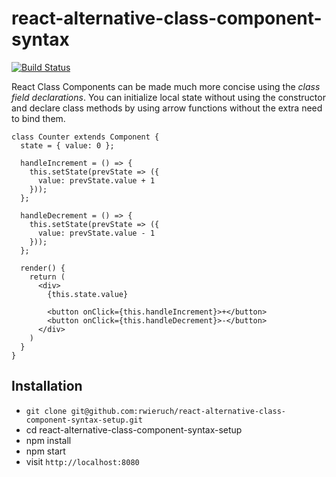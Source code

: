 # react-alternative-class-component-syntax

[![Build Status](https://travis-ci.org/rwieruch/react-alternative-class-component-syntax-setup.svg?branch=master)](https://travis-ci.org/rwieruch/react-alternative-class-component-syntax-setup)

React Class Components can be made much more concise using the *class field declarations*. You can initialize local state without using the constructor and declare class methods by using arrow functions without the extra need to bind them.

```
class Counter extends Component {
  state = { value: 0 };

  handleIncrement = () => {
    this.setState(prevState => ({
      value: prevState.value + 1
    }));
  };

  handleDecrement = () => {
    this.setState(prevState => ({
      value: prevState.value - 1
    }));
  };

  render() {
    return (
      <div>
        {this.state.value}

        <button onClick={this.handleIncrement}>+</button>
        <button onClick={this.handleDecrement}>-</button>
      </div>
    )
  }
}
```

## Installation

* `git clone git@github.com:rwieruch/react-alternative-class-component-syntax-setup.git`
* cd react-alternative-class-component-syntax-setup
* npm install
* npm start
* visit `http://localhost:8080`

